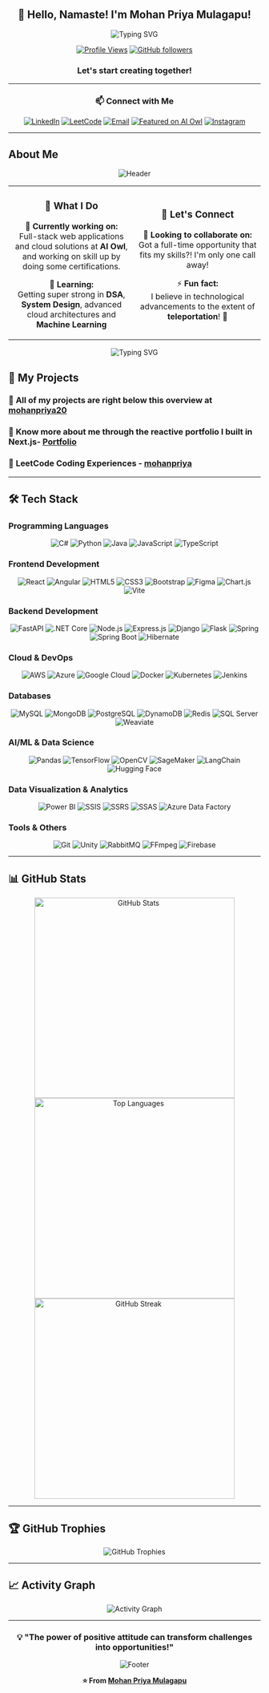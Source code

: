 <div align="center">

## 👋 Hello, Namaste! I'm Mohan Priya Mulagapu!

<img src="https://readme-typing-svg.herokuapp.com?font=Fira+Code&pause=1000&color=2F81F7&center=true&vCenter=true&width=435&lines=Passionate+Software+Engineer;Full+Stack+Developer;Machine+Learning+Engineer;Problem+Solver;Tech+Enthusiast" alt="Typing SVG" />

[![Profile Views](https://komarev.com/ghpvc/?username=mohanpriya20&label=Profile%20views&color=0e75b6&style=flat)](https://github.com/mohanpriya20)
[![GitHub followers](https://img.shields.io/github/followers/mohanpriya20?label=Follow&style=social)](https://github.com/mohanpriya20)


### Let's start creating together!

</div>

---

<div align="center">

### 📫 Connect with Me

[![LinkedIn](https://img.shields.io/badge/LinkedIn-0077B5?style=for-the-badge&logo=linkedin&logoColor=white)](https://www.linkedin.com/in/mohan-priya-mulagapu/)
[![LeetCode](https://img.shields.io/badge/LeetCode-000000?style=for-the-badge&logo=leetcode&logoColor=white)](https://leetcode.com/u/mohanpriya/)
[![Email](https://img.shields.io/badge/Email-D14836?style=for-the-badge&logo=gmail&logoColor=white)](mailto:mohanpriyamulagapu@gmail.com)
[![Featured on AI Owl](https://img.shields.io/badge/Featured%20on-AI%20Owl-FF6B35?style=for-the-badge&logo=star&logoColor=white)](https://www.aiowl.org/mohan-priya-mulagapu/)
[![Instagram](https://img.shields.io/badge/Instagram-E4405F?style=for-the-badge&logo=instagram&logoColor=white)](https://www.instagram.com/mohanpriya5027/)

</div>

---

## About Me

<div align="center">

<img src="https://capsule-render.vercel.app/api?type=waving&color=gradient&height=100&section=header" alt="Header" />

</div>

<table align="center">
<tr>
<td width="50%">

<div align="center">

### 🎯 **What I Do**

🔭 **Currently working on:**  
Full-stack web applications and cloud solutions at **AI Owl**, and working on skill up by doing some certifications.

🌱 **Learning:**  
Getting super strong in **DSA**, **System Design**, advanced cloud architectures and **Machine Learning**

</div>

</td>
<td width="50%">

<div align="center">

### 🤝 **Let's Connect**

👯 **Looking to collaborate on:**  
Got a full-time opportunity that fits my skills?! I'm only one call away!

⚡ **Fun fact:**  
I believe in technological advancements to the extent of **teleportation**! 🚀

</div>

</td>
</tr>
</table>

<div align="center">

<img src="https://readme-typing-svg.herokuapp.com?font=Fira+Code&pause=1000&color=2F81F7&center=true&vCenter=true&width=500&lines=Building+the+Future+with+Code;Turning+Ideas+into+Reality;Always+Learning+Always+Growing" alt="Typing SVG" />

</div>


## 🎯 My Projects

<div align="left">

### 🔗 **All of my projects are right below this overview at [mohanpriya20](https://github.com/mohanpriya20)**

### 📝 **Know more about me through the reactive portfolio I built in Next.js- [Portfolio](https://mohan-priya-portfolio.vercel.app/)**

### 📄 **LeetCode Coding Experiences - [mohanpriya](https://leetcode.com/u/mohanpriya/)**

</div>

---

## 🛠️ Tech Stack

### Programming Languages
<div align="center">

![C#](https://img.shields.io/badge/C%23-239120?style=for-the-badge&logo=c-sharp&logoColor=white)
![Python](https://img.shields.io/badge/Python-3776AB?style=for-the-badge&logo=python&logoColor=white)
![Java](https://img.shields.io/badge/Java-ED8B00?style=for-the-badge&logo=openjdk&logoColor=white)
![JavaScript](https://img.shields.io/badge/JavaScript-F7DF1E?style=for-the-badge&logo=javascript&logoColor=black)
![TypeScript](https://img.shields.io/badge/TypeScript-007ACC?style=for-the-badge&logo=typescript&logoColor=white)

</div>

### Frontend Development
<div align="center">

![React](https://img.shields.io/badge/React-20232A?style=for-the-badge&logo=react&logoColor=61DAFB)
![Angular](https://img.shields.io/badge/Angular-DD0031?style=for-the-badge&logo=angular&logoColor=white)
![HTML5](https://img.shields.io/badge/HTML5-E34F26?style=for-the-badge&logo=html5&logoColor=white)
![CSS3](https://img.shields.io/badge/CSS3-1572B6?style=for-the-badge&logo=css3&logoColor=white)
![Bootstrap](https://img.shields.io/badge/Bootstrap-563D7C?style=for-the-badge&logo=bootstrap&logoColor=white)
![Figma](https://img.shields.io/badge/Figma-F24E1E?style=for-the-badge&logo=figma&logoColor=white)
![Chart.js](https://img.shields.io/badge/Chart.js-FF6384?style=for-the-badge&logo=chartdotjs&logoColor=white)
![Vite](https://img.shields.io/badge/Vite-646CFF?style=for-the-badge&logo=vite&logoColor=white)
</div>

### Backend Development
<div align="center">

![FastAPI](https://img.shields.io/badge/FastAPI-009688?style=for-the-badge&logo=fastapi&logoColor=white)
![.NET Core](https://img.shields.io/badge/.NET-5C2D91?style=for-the-badge&logo=.net&logoColor=white)
![Node.js](https://img.shields.io/badge/Node.js-43853D?style=for-the-badge&logo=node.js&logoColor=white)
![Express.js](https://img.shields.io/badge/Express.js-404D59?style=for-the-badge)
![Django](https://img.shields.io/badge/Django-092E20?style=for-the-badge&logo=django&logoColor=white)
![Flask](https://img.shields.io/badge/Flask-000000?style=for-the-badge&logo=flask&logoColor=white)
![Spring](https://img.shields.io/badge/Spring-6DB33F?style=for-the-badge&logo=spring&logoColor=white)
![Spring Boot](https://img.shields.io/badge/Spring_Boot-6DB33F?style=for-the-badge&logo=spring-boot&logoColor=white)
![Hibernate](https://img.shields.io/badge/Hibernate-59666C?style=for-the-badge&logo=hibernate&logoColor=white)

</div>

### Cloud & DevOps
<div align="center">

![AWS](https://img.shields.io/badge/Amazon_AWS-232F3E?style=for-the-badge&logo=amazon-aws&logoColor=white)
![Azure](https://img.shields.io/badge/Microsoft_Azure-0089D6?style=for-the-badge&logo=microsoft-azure&logoColor=white)
![Google Cloud](https://img.shields.io/badge/Google_Cloud-4285F4?style=for-the-badge&logo=google-cloud&logoColor=white)
![Docker](https://img.shields.io/badge/Docker-2496ED?style=for-the-badge&logo=docker&logoColor=white)
![Kubernetes](https://img.shields.io/badge/kubernetes-326ce5.svg?style=for-the-badge&logo=kubernetes&logoColor=white)
![Jenkins](https://img.shields.io/badge/Jenkins-D24939?style=for-the-badge&logo=Jenkins&logoColor=white)

</div>

### Databases
<div align="center">

![MySQL](https://img.shields.io/badge/MySQL-00000F?style=for-the-badge&logo=mysql&logoColor=white)
![MongoDB](https://img.shields.io/badge/MongoDB-4EA94B?style=for-the-badge&logo=mongodb&logoColor=white)
![PostgreSQL](https://img.shields.io/badge/PostgreSQL-316192?style=for-the-badge&logo=postgresql&logoColor=white)
![DynamoDB](https://img.shields.io/badge/Amazon_DynamoDB-4053D6?style=for-the-badge&logo=amazon-dynamodb&logoColor=white)
![Redis](https://img.shields.io/badge/Redis-DC382D?style=for-the-badge&logo=redis&logoColor=white)
![SQL Server](https://img.shields.io/badge/Microsoft_SQL_Server-CC2927?style=for-the-badge&logo=microsoft-sql-server&logoColor=white)
![Weaviate](https://img.shields.io/badge/Weaviate-00B4D8?style=for-the-badge&logo=weaviate&logoColor=white)

</div>

### AI/ML & Data Science
<div align="center">

![Pandas](https://img.shields.io/badge/Pandas-2C2D72?style=for-the-badge&logo=pandas&logoColor=white)
![TensorFlow](https://img.shields.io/badge/TensorFlow-FF6F00?style=for-the-badge&logo=tensorflow&logoColor=white)
![OpenCV](https://img.shields.io/badge/OpenCV-27338e?style=for-the-badge&logo=opencv&logoColor=white)
![SageMaker](https://img.shields.io/badge/Amazon_SageMaker-FF9900?style=for-the-badge&logo=amazon-aws&logoColor=white)
![LangChain](https://img.shields.io/badge/LangChain-1C3C3C?style=for-the-badge&logo=langchain&logoColor=white)
![Hugging Face](https://img.shields.io/badge/Hugging%20Face-FF6B6B?style=for-the-badge&logo=huggingface&logoColor=white)

</div>

### Data Visualization & Analytics
<div align="center">

![Power BI](https://img.shields.io/badge/Power_BI-F2C811?style=for-the-badge&logo=powerbi&logoColor=white)
![SSIS](https://img.shields.io/badge/SSIS-CC2927?style=for-the-badge&logo=microsoft-sql-server&logoColor=white)
![SSRS](https://img.shields.io/badge/SSRS-CC2927?style=for-the-badge&logo=microsoft-sql-server&logoColor=white)
![SSAS](https://img.shields.io/badge/SSAS-CC2927?style=for-the-badge&logo=microsoft-sql-server&logoColor=white)
![Azure Data Factory](https://img.shields.io/badge/Azure_Data_Factory-0089D6?style=for-the-badge&logo=microsoft-azure&logoColor=white)

</div>

### Tools & Others
<div align="center">

![Git](https://img.shields.io/badge/Git-F05032?style=for-the-badge&logo=git&logoColor=white)
![Unity](https://img.shields.io/badge/Unity-000000?style=for-the-badge&logo=unity&logoColor=white)
![RabbitMQ](https://img.shields.io/badge/RabbitMQ-FF6600?style=for-the-badge&logo=rabbitmq&logoColor=white)
![FFmpeg](https://img.shields.io/badge/FFmpeg-007808?style=for-the-badge&logo=ffmpeg&logoColor=white)
![Firebase](https://img.shields.io/badge/Firebase-FFCA28?style=for-the-badge&logo=firebase&logoColor=white)

</div>

---

## 📊 GitHub Stats

<div align="center">

<img src="https://github-readme-stats.vercel.app/api?username=mohanpriya20&show_icons=true&theme=tokyonight&hide_border=true&count_private=true" alt="GitHub Stats" width="400"/>

</div>

<div align="center">

<img src="https://github-readme-stats.vercel.app/api/top-langs/?username=mohanpriya20&layout=compact&theme=tokyonight&hide_border=true" alt="Top Languages" width="400"/>

</div>

<div align="center">

<img src="https://github-readme-streak-stats.herokuapp.com/?user=mohanpriya20&theme=tokyonight&hide_border=true" alt="GitHub Streak" width="400"/>

</div>

---

## 🏆 GitHub Trophies

<div align="center">

<img src="https://github-profile-trophy.vercel.app/?username=mohanpriya20&theme=tokyonight&no-frame=true&no-bg=true&margin-w=4" alt="GitHub Trophies" />

</div>

---

## 📈 Activity Graph

<div align="center">

<img src="https://github-readme-activity-graph.vercel.app/graph?username=mohanpriya20&theme=tokyonight&hide_border=true" alt="Activity Graph" />

</div>

---

<div align="center">

### 💡 **"The power of positive attitude can transform challenges into opportunities!"**

<img src="https://capsule-render.vercel.app/api?type=waving&color=gradient&height=100&section=footer" alt="Footer" />

**⭐ From [Mohan Priya Mulagapu](https://github.com/mohanpriya20)**

</div>
